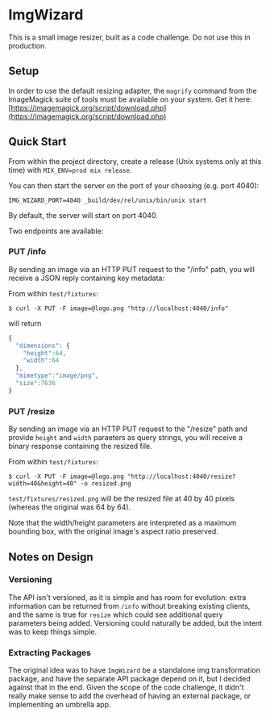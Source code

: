 # ImgWizard

This is a small image resizer, built as a code challenge. Do not use this in production.

## Setup

In order to use the default resizing adapter, the `mogrify` command from the ImageMagick
suite of tools must be available on your system. Get it here: [https://imagemagick.org/script/download.php](https://imagemagick.org/script/download.php)

## Quick Start

From within the project directory, create a release (Unix systems only at this time) with `MIX_ENV=prod mix release`.

You can then start the server on the port of your choosing (e.g. port 4040):

```
IMG_WIZARD_PORT=4040 _build/dev/rel/unix/bin/unix start
```

By default, the server will start on port 4040.

Two endpoints are available:

### PUT /info

By sending an image via an HTTP PUT request to the "/info" path, you will receive a JSON reply containing key metadata:

From within `test/fixtures`:

```
$ curl -X PUT -F image=@logo.png "http://localhost:4040/info"
```

will return

```javascript
{
  "dimensions": {
    "height":64,
    "width":64
  },
  "mimetype":"image/png",
  "size":7636
}
```

### PUT /resize

By sending an image via an HTTP PUT request to the "/resize" path and provide `height` and `width` paraeters
as query strings, you will receive a binary response containing the resized file.

From within `test/fixtures`:

```
$ curl -X PUT -F image=@logo.png "http://localhost:4040/resize?width=40&height=40" -o resized.png
```

`test/fixtures/resized.png` will be the resized file at 40 by 40 pixels (whereas the original was 64 by 64).

Note that the width/height parameters are interpreted as a maximum bounding box, with the original image's
aspect ratio preserved.

## Notes on Design

### Versioning

The API isn't versioned, as it is simple and has room for evolution: extra information can be returned from `/info`
without breaking existing clients, and the same is true for `resize` which could see additional query parameters
being added. Versioning could naturally be added, but the intent was to keep things simple.

### Extracting Packages

The original idea was to have `ImgWizard` be a standalone img transformation package, and have the separate API
package depend on it, but I decided against that in the end. Given the scope of the code challenge, it didn't
really make sense to add the overhead of having an external package, or implementing an umbrella app.
